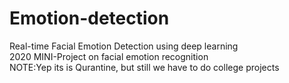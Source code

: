 # Emotion-detection
Real-time Facial Emotion Detection using deep learning</br>
2020 MINI-Project on facial emotion recognition</br>
NOTE:Yep its is Qurantine, but still we have to do college projects
